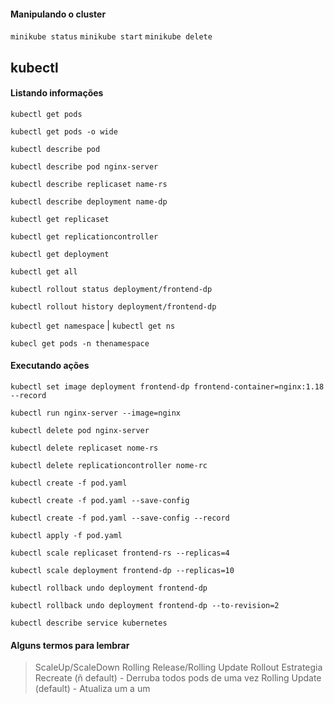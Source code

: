 #### Manipulando o cluster

 `minikube status`
 `minikube start`
 `minikube delete`

## kubectl 

#### Listando informações

 `kubectl get pods`

 `kubectl get pods -o wide`

 `kubectl describe pod`

 `kubectl describe pod nginx-server`

 `kubectl describe replicaset name-rs`

 `kubectl describe deployment name-dp`

 `kubectl get replicaset`

 `kubectl get replicationcontroller`

 `kubectl get deployment`

 `kubectl get all`

 `kubectl rollout status deployment/frontend-dp`

 `kubectl rollout history deployment/frontend-dp`  

`kubectl get namespace` | `kubectl get ns`

`kubecl get pods -n thenamespace`

#### Executando ações

`kubectl set image deployment frontend-dp frontend-container=nginx:1.18 --record`

`kubectl run nginx-server --image=nginx`

 `kubectl delete pod nginx-server`

 `kubectl delete replicaset nome-rs`

 `kubectl delete replicationcontroller nome-rc`

 `kubectl create -f pod.yaml`

 `kubectl create -f pod.yaml --save-config`

 `kubectl create -f pod.yaml --save-config --record`

 `kubectl apply -f pod.yaml`

 `kubectl scale replicaset frontend-rs --replicas=4`

`kubectl scale deployment frontend-dp --replicas=10`

 `kubectl rollback undo deployment frontend-dp`

`kubectl rollback undo deployment frontend-dp --to-revision=2`

`kubectl describe service kubernetes`





#### Alguns termos para lembrar

> ScaleUp/ScaleDown
> Rolling Release/Rolling Update
> Rollout
> Estrategia Recreate (ñ default) - Derruba todos pods de uma vez
> Rolling Update (default) - Atualiza um a um

